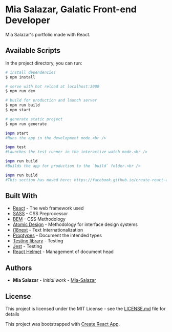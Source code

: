 # Mia Salazar, Galatic Front-end Developer
 Mia Salazar's portfolio made with React.

## Available Scripts

In the project directory, you can run:

``` bash
# install dependencies
$ npm install

# serve with hot reload at localhost:3000
$ npm run dev

# build for production and launch server
$ npm run build
$ npm start

# generate static project
$ npm run generate

$npm start
#Runs the app in the development mode.<br />

$npm test
#Launches the test runner in the interactive watch mode.<br />

$npm run build
#Builds the app for production to the `build` folder.<br />

$npm run build
#This section has moved here: https://facebook.github.io/create-react-app/docs/troubleshooting#npm-run-build-fails-to-minify
```

## Built With

* [React](https://es.reactjs.org/) - The web framework used
* [SASS](https://sass-lang.com/) - CSS Preprocessor
* [BEM](http://getbem.com/) - CSS Methodology
* [Atomic Design](https://bradfrost.com/blog/post/atomic-web-design/) - Methodology for interface design systems
* [i18next](https://www.i18next.com/) - Text Internationalization
* [Proptypes](https://www.npmjs.com/package/prop-types) - Document the intended types
* [Testing library](https://testing-library.com/docs/react-testing-library/intro/) - Testing
* [Jest](https://github.com/testing-library/jest-dom) - Testing
* [React Helmet](https://www.npmjs.com/package/react-helmet) - Management of document head

## Authors

* **Mia Salazar** - *Initial work* - [Mia-Salazar](https://github.com/Mia-Salazar)

## License

This project is licensed under the MIT License - see the [LICENSE.md](LICENSE.md) file for details


This project was bootstrapped with [Create React App](https://github.com/facebook/create-react-app).
